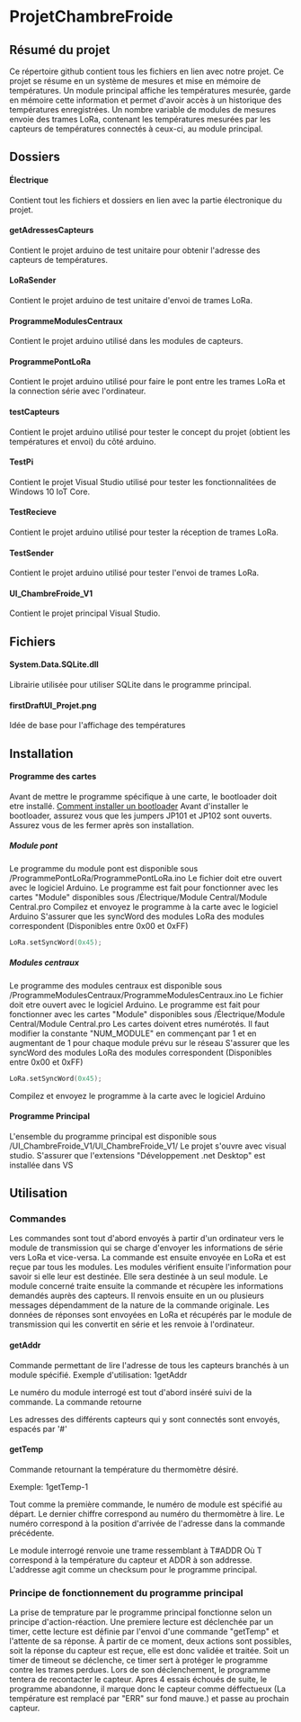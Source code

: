 # ProjetChambreFroide
## Résumé du projet
Ce répertoire github contient tous les fichiers en lien avec notre projet. Ce projet se résume en un système de mesures et mise en mémoire de températures. Un module principal affiche les températures mesurée, garde en mémoire cette information et permet d'avoir accès à un historique des températures enregistrées. Un nombre variable de modules de mesures envoie des trames LoRa, contenant les températures mesurées par les capteurs de températures connectés à ceux-ci, au module principal.

## Dossiers
#### Électrique
Contient tout les fichiers et dossiers en lien avec la partie électronique du projet.

#### getAdressesCapteurs
Contient le projet arduino de test unitaire pour obtenir l'adresse des capteurs de températures.

#### LoRaSender
Contient le projet arduino de test unitaire d'envoi de trames LoRa.

#### ProgrammeModulesCentraux
Contient le projet arduino utilisé dans les modules de capteurs.

#### ProgrammePontLoRa
Contient le projet arduino utilisé pour faire le pont entre les trames LoRa et la connection série avec l'ordinateur.

#### testCapteurs
Contient le projet arduino utilisé pour tester le concept du projet (obtient les températures et envoi) du côté arduino.

#### TestPi
Contient le projet Visual Studio utilisé pour tester les fonctionnalitées de Windows 10 IoT Core.

#### TestRecieve
Contient le projet arduino utilisé pour tester la réception de trames LoRa.

#### TestSender
Contient le projet arduino utilisé pour tester l'envoi de trames LoRa.

#### UI_ChambreFroide_V1
Contient le projet principal Visual Studio.

## Fichiers
#### System.Data.SQLite.dll
Librairie utilisée pour utiliser SQLite dans le programme principal.

#### firstDraftUI_Projet.png
Idée de base pour l'affichage des températures

## Installation
#### Programme des cartes
Avant de mettre le programme spécifique à une carte, le bootloader doit etre installé. [Comment installer un bootloader](https://support.arduino.cc/hc/en-us/articles/360012048100-How-to-burn-the-bootloader-in-an-Arduino-Nano-using-an-Arduino-UNO)
Avant d'installer le bootloader, assurez vous que les jumpers JP101 et JP102 sont ouverts. Assurez vous de les fermer après son installation.
##### Module pont
Le programme du module pont est disponible sous /ProgrammePontLoRa/ProgrammePontLoRa.ino
Le fichier doit etre ouvert avec le logiciel Arduino.
Le programme est fait pour fonctionner avec les cartes "Module" disponibles sous /Électrique/Module Central/Module Central.pro
Compilez et envoyez le programme à la carte avec le logiciel Arduino
S'assurer que les syncWord des modules LoRa des modules correspondent (Disponibles entre 0x00 et 0xFF)
```c++
LoRa.setSyncWord(0x45);
```
##### Modules centraux
Le programme des modules centraux est disponible sous /ProgrammeModulesCentraux/ProgrammeModulesCentraux.ino
Le fichier doit etre ouvert avec le logiciel Arduino.
Le programme est fait pour fonctionner avec les cartes "Module" disponibles sous /Électrique/Module Central/Module Central.pro
Les cartes doivent etres numérotés. Il faut modifier la constante "NUM_MODULE" en commençant par 1 et en augmentant de 1 pour chaque module prévu sur le réseau
S'assurer que les syncWord des modules LoRa des modules correspondent (Disponibles entre 0x00 et 0xFF)
```c++
LoRa.setSyncWord(0x45);
```
Compilez et envoyez le programme à la carte avec le logiciel Arduino

#### Programme Principal
L'ensemble du programme principal est disponible sous /UI_ChambreFroide_V1/UI_ChambreFroide_V1/
Le projet s'ouvre avec visual studio. S'assurer que l'extensions "Développement .net Desktop" est installée dans VS

## Utilisation
### Commandes
Les commandes sont tout d'abord envoyés à partir d'un ordinateur vers le module de transmission qui se charge d'envoyer les informations de série vers LoRa et vice-versa. La commande est ensuite envoyée en LoRa et est reçue par tous les modules. Les modules vérifient ensuite l'information pour savoir si elle leur est destinée. Elle sera destinée à un seul module. Le module concerné traite ensuite la commande et récupère les informations demandés auprès des capteurs. Il renvois ensuite en un ou plusieurs messages dépendamment de la nature de la commande originale. Les données de réponses sont envoyées en LoRa et récupérés par le module de transmission qui les convertit en série et les renvoie à l'ordinateur. 

#### getAddr 
Commande permettant de lire l'adresse de tous les capteurs branchés à un module spécifié. 
Exemple d'utilisation: 1getAddr 

Le numéro du module interrogé est tout d'abord inséré suivi de la commande. La commande retourne  

Les adresses des différents capteurs qui y sont connectés sont envoyés, espacés par '#'

#### getTemp 
Commande retournant la température du thermomètre désiré.  

Exemple: 1getTemp-1 

Tout comme la première commande, le numéro de module est spécifié au départ. Le dernier chiffre correspond au numéro du thermomètre à lire. Le numéro correspond à la position d'arrivée de l'adresse dans la commande précédente.  

Le module interrogé renvoie une trame ressemblant à T#ADDR
Où T correspond à la température du capteur et ADDR à son addresse. L'addresse agit comme un checksum pour le programme principal.

### Principe de fonctionnement du programme principal
La prise de temprature par le programme principal fonctionne selon un principe d'action-réaction. Une premiere lecture est déclenchée par un timer, cette lecture est définie par l'envoi d'une commande "getTemp" et l'attente de sa réponse.
À partir de ce moment, deux actions sont possibles, soit la réponse du capteur est reçue, elle est donc validée et traitée. Soit un timer de timeout se déclenche, ce timer sert à protéger le programme contre les trames perdues. Lors de son déclenchement, le programme tentera de recontacter le capteur. Apres 4 essais échoués de suite, le programme abandonne, il marque donc le capteur comme déffectueux (La température est remplacé par "ERR" sur fond mauve.) et passe au prochain capteur.
